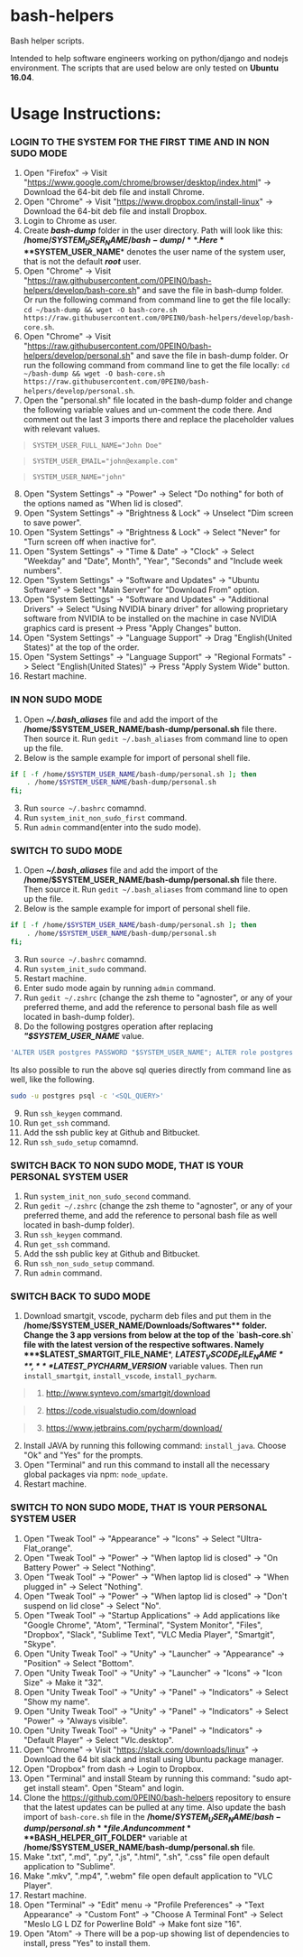# bash-helpers
Bash helper scripts.

Intended to help software engineers working on python/django and nodejs environment. The scripts that are used below are only tested on **Ubuntu 16.04**.

# Usage Instructions:

### LOGIN TO THE SYSTEM FOR THE FIRST TIME AND IN NON SUDO MODE
1. Open "Firefox" -> Visit "https://www.google.com/chrome/browser/desktop/index.html" -> Download the 64-bit deb file and install Chrome.
2. Open "Chrome" -> Visit "https://www.dropbox.com/install-linux" -> Download the 64-bit deb file and install Dropbox.
3. Login to Chrome as user.
4. Create ***bash-dump*** folder in the user directory. Path will look like this: **/home/$SYSTEM_USER_NAME/bash-dump/**. Here ***$SYSTEM_USER_NAME*** denotes the user name of the system user, that is not the default ***root*** user.
5. Open "Chrome" -> Visit "https://raw.githubusercontent.com/0PEIN0/bash-helpers/develop/bash-core.sh" and save the file in bash-dump folder. Or run the following command from command line to get the file locally: `cd ~/bash-dump && wget -O bash-core.sh https://raw.githubusercontent.com/0PEIN0/bash-helpers/develop/bash-core.sh`.
6. Open "Chrome" -> Visit "https://raw.githubusercontent.com/0PEIN0/bash-helpers/develop/personal.sh" and save the file in bash-dump folder. Or run the following command from command line to get the file locally: `cd ~/bash-dump && wget -O bash-core.sh https://raw.githubusercontent.com/0PEIN0/bash-helpers/develop/personal.sh`.
7. Open the "personal.sh" file located in the bash-dump folder and change the following variable values and un-comment the code there. And comment out the last 3 imports there and replace the placeholder values with relevant values.

>`SYSTEM_USER_FULL_NAME="John Doe"`

>`SYSTEM_USER_EMAIL="john@example.com"`

>`SYSTEM_USER_NAME="john"`

8. Open "System Settings" -> "Power" -> Select "Do nothing" for both of the options named as "When lid is closed".
9. Open "System Settings" -> "Brightness & Lock" -> Unselect "Dim screen to save power".
10. Open "System Settings" -> "Brightness & Lock" -> Select "Never" for "Turn screen off when inactive for".
11. Open "System Settings" -> "Time & Date" -> "Clock" -> Select "Weekday" and "Date", Month", "Year", "Seconds" and "Include week numbers".
12. Open "System Settings" -> "Software and Updates" -> "Ubuntu Software" -> Select "Main Server" for "Download From" option.
13. Open "System Settings" -> "Software and Updates" -> "Additional Drivers" -> Select "Using NVIDIA binary driver" for allowing proprietary software from NVIDIA to be installed on the machine in case NVIDIA graphics card is present -> Press "Apply Changes" button.
14. Open "System Settings" -> "Language Support" -> Drag "English(United States)" at the top of the order.
15. Open "System Settings" -> "Language Support" -> "Regional Formats" -> Select "English(United States)" -> Press "Apply System Wide" button.
16. Restart machine.

### IN NON SUDO MODE
1. Open ***~/.bash_aliases*** file and add the import of the **/home/$SYSTEM_USER_NAME/bash-dump/personal.sh** file there. Then source it. Run `gedit ~/.bash_aliases` from command line to open up the file.
2. Below is the sample example for import of personal shell file.
```bash
if [ -f /home/$SYSTEM_USER_NAME/bash-dump/personal.sh ]; then
    . /home/$SYSTEM_USER_NAME/bash-dump/personal.sh
fi;
```
3. Run `source ~/.bashrc` comamnd.
4. Run `system_init_non_sudo_first` command.
5. Run `admin` command(enter into the sudo mode).

### SWITCH TO SUDO MODE
1. Open ***~/.bash_aliases*** file and add the import of the **/home/$SYSTEM_USER_NAME/bash-dump/personal.sh** file there. Then source it. Run `gedit ~/.bash_aliases` from command line to open up the file.
2. Below is the sample example for import of personal shell file.
```bash
if [ -f /home/$SYSTEM_USER_NAME/bash-dump/personal.sh ]; then
    . /home/$SYSTEM_USER_NAME/bash-dump/personal.sh
fi;
```
3. Run `source ~/.bashrc` comamnd.
4. Run `system_init_sudo` command.
5. Restart machine.
6. Enter sudo mode again by running `admin` command.
7. Run `gedit ~/.zshrc` (change the zsh theme to "agnoster", or any of your preferred theme, and add the reference to personal bash file as well located in bash-dump folder).
8. Do the following postgres operation after replacing ***"$SYSTEM_USER_NAME*** value.
```sql
'ALTER USER postgres PASSWORD "$SYSTEM_USER_NAME"; ALTER role postgres PASSWORD "$SYSTEM_USER_NAME"; CREATE ROLE $SYSTEM_USER_NAME LOGIN PASSWORD "$SYSTEM_USER_NAME";CREATE USER $SYSTEM_USER_NAME WITH PASSWORD "$SYSTEM_USER_NAME"; alter ROLE $SYSTEM_USER_NAME LOGIN PASSWORD "$SYSTEM_USER_NAME";alter USER $SYSTEM_USER_NAME WITH PASSWORD "$SYSTEM_USER_NAME";ALTER ROLE $SYSTEM_USER_NAME SET client_encoding TO "utf8"; ALTER ROLE $SYSTEM_USER_NAME SET default_transaction_isolation TO "read committed" ;ALTER ROLE $SYSTEM_USER_NAME SET timezone TO "UTC";alter role $SYSTEM_USER_NAME superuser;CREATE EXTENSION postgis;CREATE EXTENSION postgis_topology;CREATE EXTENSION postgis_sfcgal;CREATE EXTENSION fuzzystrmatch;CREATE EXTENSION address_standardizer;CREATE EXTENSION address_standardizer_data_us;CREATE EXTENSION postgis_tiger_geocoder;'
```
Its also possible to run the above sql queries directly from command line as well, like the following.
```bash
sudo -u postgres psql -c '<SQL_QUERY>'
```
9. Run `ssh_keygen` command.
10. Run `get_ssh` command.
11. Add the ssh public key at Github and Bitbucket.
12. Run `ssh_sudo_setup` comamnd.

### SWITCH BACK TO NON SUDO MODE, THAT IS YOUR PERSONAL SYSTEM USER
1. Run `system_init_non_sudo_second` command.
2. Run `gedit ~/.zshrc` (change the zsh theme to "agnoster", or any of your preferred theme, and add the reference to personal bash file as well located in bash-dump folder).
3. Run `ssh_keygen` command.
4. Run `get_ssh` command.
5. Add the ssh public key at Github and Bitbucket.
6. Run `ssh_non_sudo_setup` command.
7. Run `admin` command.

### SWITCH BACK TO SUDO MODE
1. Download smartgit, vscode, pycharm deb files and put them in the **/home/$SYSTEM_USER_NAME/Downloads/Softwares** folder. Change the 3 app versions from below at the top of the `bash-core.sh` file with the latest version of the respective softwares. Namely ***$LATEST_SMARTGIT_FILE_NAME***, ***$LATEST_VSCODE_FILE_NAME***, ***$LATEST_PYCHARM_VERSION*** variable values. Then run `install_smartgit`, `install_vscode`, `install_pycharm`.

>1. http://www.syntevo.com/smartgit/download

>2. https://code.visualstudio.com/download

>3. https://www.jetbrains.com/pycharm/download/

2. Install JAVA by running this following command: `install_java`. Choose "Ok" and "Yes" for the prompts.
3. Open "Terminal" and run this command to install all the necessary global packages via npm: `node_update`.
4. Restart machine.

### SWITCH TO NON SUDO MODE, THAT IS YOUR PERSONAL SYSTEM USER
1. Open "Tweak Tool" -> "Appearance" -> "Icons" -> Select "Ultra-Flat_orange".
2. Open "Tweak Tool" -> "Power" -> "When laptop lid is closed" -> "On Battery Power" -> Select "Nothing".
3. Open "Tweak Tool" -> "Power" -> "When laptop lid is closed" -> "When plugged in" -> Select "Nothing".
4. Open "Tweak Tool" -> "Power" -> "When laptop lid is closed" -> "Don't suspend on lid close" -> Select "No".
5. Open "Tweak Tool" -> "Startup Applications" -> Add applications like "Google Chrome", "Atom", "Terminal", "System Monitor", "Files", "Dropbox", "Slack", "Sublime Text", "VLC Media Player", "Smartgit", "Skype".
6. Open "Unity Tweak Tool" -> "Unity" -> "Launcher" -> "Appearance" -> "Position" -> Select "Bottom".
7. Open "Unity Tweak Tool" -> "Unity" -> "Launcher" -> "Icons" -> "Icon Size" -> Make it "32".
8. Open "Unity Tweak Tool" -> "Unity" -> "Panel" -> "Indicators" -> Select "Show my name".
9. Open "Unity Tweak Tool" -> "Unity" -> "Panel" -> "Indicators" -> Select "Power" -> "Always visible".
10. Open "Unity Tweak Tool" -> "Unity" -> "Panel" -> "Indicators" -> "Default Player" -> Select "Vlc.desktop".
11. Open "Chrome" -> Visit "https://slack.com/downloads/linux" -> Download the 64 bit slack and install using Ubuntu package manager.
12. Open "Dropbox" from dash -> Login to Dropbox.
13. Open "Terminal" and install Steam by running this command: "sudo apt-get install steam". Open "Steam" and login.
14. Clone the https://github.com/0PEIN0/bash-helpers repository to ensure that the latest updates can be pulled at any time. Also update the bash import of `bash-core.sh` file in the **/home/$SYSTEM_USER_NAME/bash-dump/personal.sh** file. And uncomment ***$BASH_HELPER_GIT_FOLDER*** variable at **/home/$SYSTEM_USER_NAME/bash-dump/personal.sh** file.
15. Make ".txt", ".md", ".py", ".js", ".html", ".sh", ".css" file open default application to "Sublime".
16. Make ".mkv", ".mp4", ".webm" file open default application to "VLC Player".
17. Restart machine.
18. Open "Terminal" -> "Edit" menu -> "Profile Preferences" -> "Text Appearance" -> "Custom Font" -> "Choose A Terminal Font" -> Select "Meslo LG L DZ for Powerline Bold" -> Make font size "16".
19. Open "Atom" -> There will be a pop-up showing list of dependencies to install, press "Yes" to install them.
